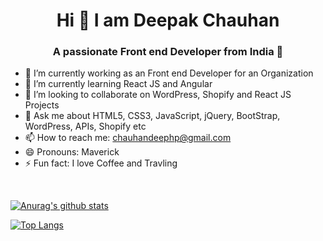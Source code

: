 <h1 align="center"> Hi 👋 I am Deepak Chauhan</h1>
<h3 align="center">A passionate Front end Developer from India 🚩</h3>

- 🔭 I’m currently working as an Front end Developer for an Organization
- 🌱 I’m currently learning React JS and Angular
- 👯 I’m looking to collaborate on WordPress, Shopify and React JS Projects
- 💬 Ask me about HTML5, CSS3, JavaScript, jQuery, BootStrap, WordPress, APIs, Shopify etc
- 📫 How to reach me: <a href="mailto:chauhandeephp@gmail.com">chauhandeephp@gmail.com</a>
- 😄 Pronouns: Maverick
- ⚡ Fun fact: I love Coffee and Travling

<br>

[![Anurag's github stats](https://github-readme-stats.vercel.app/api?username=maverickdeepak&show_icons=true&theme=radical)](https://github.com/maverickdeepak/github-readme-stats)
<br>

[![Top Langs](https://github-readme-stats.vercel.app/api/top-langs/?username=maverickdeepak&layout=compact)](https://github.com/maverickdeepak/github-readme-stats)
